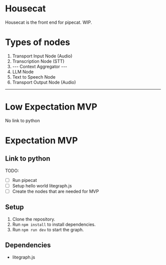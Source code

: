 # Housecat
Housecat is the front end for pipecat. WIP.

# Types of nodes 

1. Transport Input Node (Audio)
2. Transcription Node (STT)
3. --- Context Aggregator ---
4. LLM Node 
5. Text to Speech Node
6. Transport Output Node (Audio) 

-----

# Low Expectation MVP 
 
No link to python

# Expectation MVP 

Link to python 
----

TODO: 
- [ ] Run pipecat 
- [ ] Setup hello world litegraph.js 
- [ ] Create the nodes that are needed for MVP

## Setup

1. Clone the repository.
2. Run `npm install` to install dependencies.
3. Run `npm run dev` to start the graph.

## Dependencies

- litegraph.js
